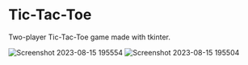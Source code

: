 # Tic-Tac-Toe
Two-player Tic-Tac-Toe game made with tkinter.

![Screenshot 2023-08-15 195554](https://github.com/namari1/Tic-Tac-Toe/assets/57231358/4b01efdf-8cb6-4f2a-80df-58243c8fe0c3)
![Screenshot 2023-08-15 195504](https://github.com/namari1/Tic-Tac-Toe/assets/57231358/d2141fe5-aba3-4c29-90f8-808dca64298f)
